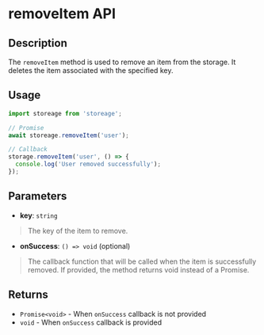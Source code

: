 # removeItem API

## Description

The `removeItem` method is used to remove an item from the storage. It deletes the item associated with the specified key.

## Usage

```ts
import storeage from 'storeage';

// Promise
await storeage.removeItem('user');

// Callback
storage.removeItem('user', () => {
  console.log('User removed successfully');
});
```

## Parameters

- **key**: `string`

> The key of the item to remove.

- **onSuccess**: `() => void` (optional)

> The callback function that will be called when the item is successfully removed. If provided, the method returns void instead of a Promise.

## Returns

- `Promise<void>` - When `onSuccess` callback is not provided
- `void` - When `onSuccess` callback is provided
